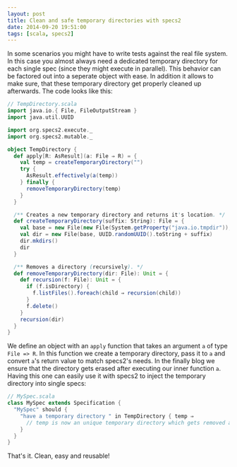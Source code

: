 ```yaml
---
layout: post
title: Clean and safe temporary directories with specs2
date: 2014-09-20 19:51:00
tags: [scala, specs2]
---
```


In some scenarios you might have to write tests against the real file system. In this case you almost always need a dedicated temporary directory for each single spec (since they might execute in parallel). This behavior can be factored out into a seperate object with ease. In addition it allows to make sure, that these temporary directory get properly cleaned up afterwards. The code looks like this:

```scala
// TempDirectory.scala
import java.io.{ File, FileOutputStream }
import java.util.UUID

import org.specs2.execute._
import org.specs2.mutable._

object TempDirectory {
  def apply[R: AsResult](a: File ⇒ R) = {
    val temp = createTemporaryDirectory("")
    try {
      AsResult.effectively(a(temp))
    } finally {
      removeTemporaryDirectory(temp)
    }
  }

  /** Creates a new temporary directory and returns it's location. */
  def createTemporaryDirectory(suffix: String): File = {
    val base = new File(new File(System.getProperty("java.io.tmpdir")), "my-prefix")
    val dir = new File(base, UUID.randomUUID().toString + suffix)
    dir.mkdirs()
    dir
  }

  /** Removes a directory (recursively). */
  def removeTemporaryDirectory(dir: File): Unit = {
    def recursion(f: File): Unit = {
      if (f.isDirectory) {
        f.listFiles().foreach(child ⇒ recursion(child))
      }
      f.delete()
    }
    recursion(dir)
  }
}
```

We define an object with an `apply` function that takes an argument `a` of type `File => R`. In this function we create a temporary directory, pass it to `a` and convert `a`'s return value to match specs2's needs. In the finally blog we ensure that the directory gets erased after executing our inner function `a`. Having this one can easily use it with specs2 to inject the temporary directory into single specs:

```scala
// MySpec.scala
class MySpec extends Specification {
  "MySpec" should {
    "have a temporary directory " in TempDirectory { temp ⇒
      // temp is now an unique temporary directory which gets removed after executing the test
    }
  }
}
```

That's it. Clean, easy and reusable!
